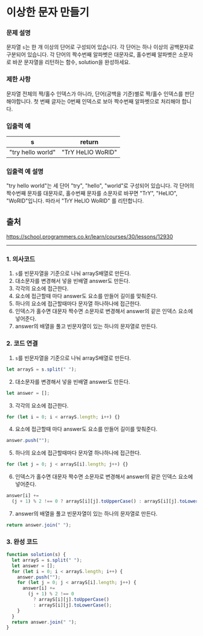 # 이상한 문자 만들기

### 문제 설명

문자열 `s`는 한 개 이상의 단어로 구성되어 있습니다. 각 단어는 하나 이상의 공백문자로 구분되어 있습니다. 각 단어의 짝수번째 알파벳은 대문자로, 홀수번째 알파벳은 소문자로 바꾼 문자열을 리턴하는 함수, solution을 완성하세요.

### 제한 사항

문자열 전체의 짝/홀수 인덱스가 아니라, 단어(공백을 기준)별로 짝/홀수 인덱스를 판단해야합니다.
첫 번째 글자는 0번째 인덱스로 보아 짝수번째 알파벳으로 처리해야 합니다.

### 입출력 예

| s                 | return            |
| ----------------- | ----------------- |
| "try hello world" | "TrY HeLlO WoRlD" |

### 입출력 예 설명

"try hello world"는 세 단어 "try", "hello", "world"로 구성되어 있습니다. 각 단어의 짝수번째 문자를 대문자로, 홀수번째 문자를 소문자로 바꾸면 "TrY", "HeLlO", "WoRlD"입니다. 따라서 "TrY HeLlO WoRlD" 를 리턴합니다.

## 출처

https://school.programmers.co.kr/learn/courses/30/lessons/12930

---

### 1. 의사코드

1. `s`를 빈문자열을 기준으로 나눠 arrayS배열로 만든다.
2. 대소문자를 변경해서 넣을 빈배열 answer도 만든다.
3. 각각의 요소에 접근한다.
4. 요소에 접근할때 마다 answer도 요소를 만들어 길이를 맞춰준다.
5. 하나의 요소에 접근할때마다 문자열 하나하나에 접근한다.
6. 인덱스가 홀수면 대문자 짝수면 소문자로 변경해서 answer의 같은 인덱스 요소에 넣어준다.
7. answer의 배열을 풀고 빈문자열이 있는 하나의 문자열로 만든다.

### 2. 코드 연결

1. `s`를 빈문자열을 기준으로 나눠 arrayS배열로 만든다.

```javascript
let arrayS = s.split(" ");
```

2. 대소문자를 변경해서 넣을 빈배열 answer도 만든다.

```javascript
let answer = [];
```

3. 각각의 요소에 접근한다.

```javascript
for (let i = 0; i < arrayS.length; i++) {}
```

4. 요소에 접근할때 마다 answer도 요소를 만들어 길이를 맞춰준다.

```javascript
answer.push("");
```

5. 하나의 요소에 접근할때마다 문자열 하나하나에 접근한다.

```javascript
for (let j = 0; j < arrayS[i].length; j++) {}
```

6. 인덱스가 홀수면 대문자 짝수면 소문자로 변경해서 answer의 같은 인덱스 요소에 넣어준다.

```javascript
answer[i] +=
  (j + 1) % 2 !== 0 ? arrayS[i][j].toUpperCase() : arrayS[i][j].toLowerCase();
```

7. answer의 배열을 풀고 빈문자열이 있는 하나의 문자열로 만든다.

```javascript
return answer.join(" ");
```

### 3. 완성 코드

```javascript
function solution(s) {
  let arrayS = s.split(" ");
  let answer = [];
  for (let i = 0; i < arrayS.length; i++) {
    answer.push("");
    for (let j = 0; j < arrayS[i].length; j++) {
      answer[i] +=
        (j + 1) % 2 !== 0
          ? arrayS[i][j].toUpperCase()
          : arrayS[i][j].toLowerCase();
    }
  }
  return answer.join(" ");
}
```
